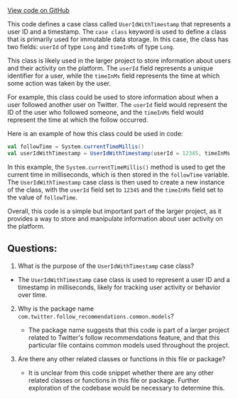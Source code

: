 [View code on GitHub](https://github.com/misbahsy/the-algorithm/follow-recommendations-service/common/src/main/scala/com/twitter/follow_recommendations/common/models/UserIdAndTimestamp.scala)

This code defines a case class called `UserIdWithTimestamp` that represents a user ID and a timestamp. The `case class` keyword is used to define a class that is primarily used for immutable data storage. In this case, the class has two fields: `userId` of type `Long` and `timeInMs` of type `Long`. 

This class is likely used in the larger project to store information about users and their activity on the platform. The `userId` field represents a unique identifier for a user, while the `timeInMs` field represents the time at which some action was taken by the user. 

For example, this class could be used to store information about when a user followed another user on Twitter. The `userId` field would represent the ID of the user who followed someone, and the `timeInMs` field would represent the time at which the follow occurred. 

Here is an example of how this class could be used in code:

```scala
val followTime = System.currentTimeMillis()
val userIdWithTimestamp = UserIdWithTimestamp(userId = 12345, timeInMs = followTime)
```

In this example, the `System.currentTimeMillis()` method is used to get the current time in milliseconds, which is then stored in the `followTime` variable. The `UserIdWithTimestamp` case class is then used to create a new instance of the class, with the `userId` field set to `12345` and the `timeInMs` field set to the value of `followTime`. 

Overall, this code is a simple but important part of the larger project, as it provides a way to store and manipulate information about user activity on the platform.
## Questions: 
 1. What is the purpose of the `UserIdWithTimestamp` case class?
   - The `UserIdWithTimestamp` case class is used to represent a user ID and a timestamp in milliseconds, likely for tracking user activity or behavior over time.

2. Why is the package name `com.twitter.follow_recommendations.common.models`?
   - The package name suggests that this code is part of a larger project related to Twitter's follow recommendations feature, and that this particular file contains common models used throughout the project.

3. Are there any other related classes or functions in this file or package?
   - It is unclear from this code snippet whether there are any other related classes or functions in this file or package. Further exploration of the codebase would be necessary to determine this.